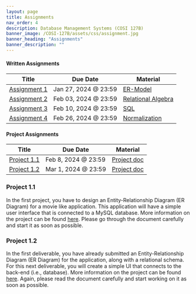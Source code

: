 ```yaml
---
layout: page
title: Assignments
nav_order: 4
description: Database Management Systems (COSI 127B)
banner_image: /COSI-127B/assets/css/assignment.jpg
banner_heading: "Assignments"
banner_description: ""
---
```


<div class="assignments">
    <div class="written">
        <h4><strong>Written Assignments</strong></h4>
        <table>
        <thead>
            <tr>
            <th>Title</th>
            <th>Due Date</th>
            <th>Material</th>
            </tr>
        </thead>
        <tbody>
            <tr>
            <td><a href="https://www.gradescope.com/courses/655731" target="_blank">Assignment 1</a></td>
            <td>Jan 27, 2024 @ 23:59</td>
            <td><a href="https://piazza.com/class_profile/get_resource/lqgumfk5p7c3yl/lrjzy4hzhur20h" target="_blank">ER-Model</a></td>
            </tr>
            <tr>
            <td><a href="https://www.gradescope.com/courses/655731" target="_blank">Assignment 2</a></td>
            <td>Feb 03, 2024 @ 23:59</td>
            <td><a href="https://piazza.com/class_profile/get_resource/lqgumfk5p7c3yl/lru2pfqy96f6u7" target="_blank">Relational Algebra</a></td>
            </tr>
            <tr>
            <td><a href="https://www.gradescope.com/courses/655731" target="_blank">Assignment 3</a></td>
            <td>Feb 10, 2024 @ 23:59</td>
            <td><a href="https://piazza.com/class_profile/get_resource/lqgumfk5p7c3yl/ls3z6yajwkn6en" target="_blank">SQL</a></td>
            </tr>
            <tr>
            <td><a href="https://www.gradescope.com/courses/655731" target="_blank">Assignment 4</a></td>
            <td>Feb 26, 2024 @ 23:59</td>
            <td><a href="https://piazza.com/class_profile/get_resource/lqgumfk5p7c3yl/lse5z0qpyve1l" target="_blank">Normalization</a></td>
            </tr>
        </tbody>
        </table>
    </div>
    <div class="programming">
        <h4><strong>Project Assignments</strong></h4>
        <table>
        <thead>
            <tr>
            <th>Title</th>
            <th>Due Date</th>
            <th>Material</th>
            </tr>
        </thead>
        <tbody>
            <tr>
            <td><a href="https://www.gradescope.com/courses/655731" target="_blank">Project 1.1</a></td>
            <td>Feb 8, 2024 @ 23:59</td>
            <td><a href="https://piazza.com/class_profile/get_resource/lqgumfk5p7c3yl/lrhbcp33naz1tr" target="_blank">Project doc</a></td>
            </tr>
            <tr>
            <td><a href="https://www.gradescope.com/courses/655731" target="_blank">Project 1.2</a></td>
            <td>Mar 1, 2024 @ 23:59</td>
            <td><a href="https://piazza.com/class_profile/get_resource/lqgumfk5p7c3yl/lsl5sjlhgns3h4" target="_blank">Project doc</a></td>
            </tr>
        </tbody>
        </table>
        <h3><strong>Project 1.1</strong></h3>
        <p>In the first project, you have to design an Entity-Relationship Diagram (ER Diagram) for a movie like application. This application will have a simple user interface that is connected to a MySQL database. More information on the project can be found <a href="https://piazza.com/class_profile/get_resource/lqgumfk5p7c3yl/lrhbcp33naz1tr" target="_blank">here</a>. Please go through the document carefully and start it as soon as possible.</p>
        <h3><strong>Project 1.2</strong></h3>
        <p>In the first deliverable, you have already submitted an Entity-Relationship Diagram (ER Diagram) for the application, along with a relational schema. For this next deliverable, you will create a simple UI that connects to the back-end (i.e., database). More information on the project can be found  <a href="https://piazza.com/class_profile/get_resource/lqgumfk5p7c3yl/lsl5sjlhgns3h4" target="_blank">here</a>. Again, please read the document carefully and start working on it as soon as possible.</p>
    </div>
</div>
